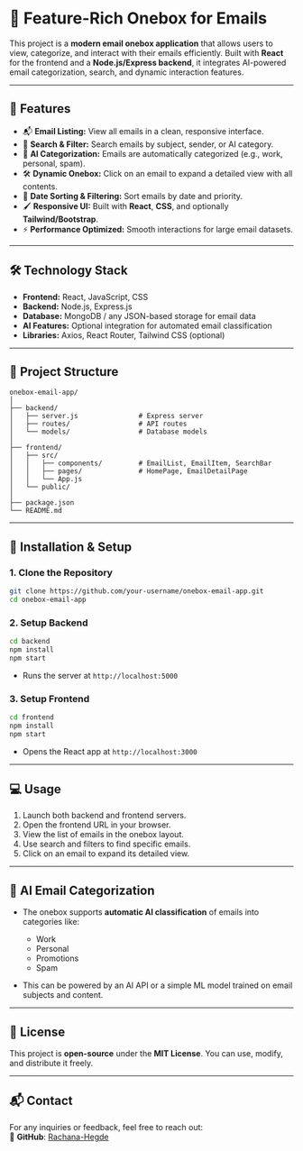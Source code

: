 # 📧 Feature-Rich Onebox for Emails

This project is a **modern email onebox application** that allows users to view, categorize, and interact with their emails efficiently. Built with **React** for the frontend and a **Node.js/Express backend**, it integrates AI-powered email categorization, search, and dynamic interaction features.

---

## 🚀 Features

* 📬 **Email Listing:** View all emails in a clean, responsive interface.
* 🔎 **Search & Filter:** Search emails by subject, sender, or AI category.
* 🧠 **AI Categorization:** Emails are automatically categorized (e.g., work, personal, spam).
* 🛠 **Dynamic Onebox:** Click on an email to expand a detailed view with all contents.
* 📅 **Date Sorting & Filtering:** Sort emails by date and priority.
* 🖌 **Responsive UI:** Built with **React**, **CSS**, and optionally **Tailwind/Bootstrap**.
* ⚡ **Performance Optimized:** Smooth interactions for large email datasets.

---

## 🛠 Technology Stack

* **Frontend:** React, JavaScript, CSS
* **Backend:** Node.js, Express.js
* **Database:** MongoDB / any JSON-based storage for email data
* **AI Features:** Optional integration for automated email classification
* **Libraries:** Axios, React Router, Tailwind CSS (optional)

---

## 📂 Project Structure

```
onebox-email-app/
│
├── backend/
│   ├── server.js               # Express server
│   ├── routes/                 # API routes
│   └── models/                 # Database models
│
├── frontend/
│   ├── src/
│   │   ├── components/         # EmailList, EmailItem, SearchBar
│   │   ├── pages/              # HomePage, EmailDetailPage
│   │   └── App.js
│   └── public/
│
├── package.json
└── README.md
```

---

## 🔧 Installation & Setup

### 1. Clone the Repository

```bash
git clone https://github.com/your-username/onebox-email-app.git
cd onebox-email-app
```

### 2. Setup Backend

```bash
cd backend
npm install
npm start
```

* Runs the server at `http://localhost:5000`

### 3. Setup Frontend

```bash
cd frontend
npm install
npm start
```

* Opens the React app at `http://localhost:3000`

---

## 💻 Usage

1. Launch both backend and frontend servers.
2. Open the frontend URL in your browser.
3. View the list of emails in the onebox layout.
4. Use search and filters to find specific emails.
5. Click on an email to expand its detailed view.

---

## 🧠 AI Email Categorization

* The onebox supports **automatic AI classification** of emails into categories like:

  * Work
  * Personal
  * Promotions
  * Spam
* This can be powered by an AI API or a simple ML model trained on email subjects and content.

---

## 📄 License

This project is **open-source** under the **MIT License**.
You can use, modify, and distribute it freely.

---

## 📬 Contact  

For any inquiries or feedback, feel free to reach out:    
🔗 **GitHub**: [Rachana-Hegde](https://github.com/Rachana-Hegde)  
